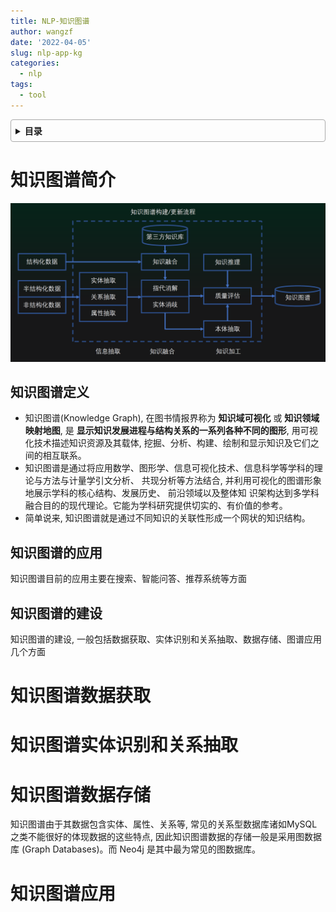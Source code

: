 ```yaml
---
title: NLP-知识图谱
author: wangzf
date: '2022-04-05'
slug: nlp-app-kg
categories:
  - nlp
tags:
  - tool
---
```


<style>
details {
    border: 1px solid #aaa;
    border-radius: 4px;
    padding: .5em .5em 0;
}
summary {
    font-weight: bold;
    margin: -.5em -.5em 0;
    padding: .5em;
}
details[open] {
    padding: .5em;
}
details[open] summary {
    border-bottom: 1px solid #aaa;
    margin-bottom: .5em;
}
img {
    pointer-events: none;
}
</style>

<details><summary>目录</summary><p>

- [知识图谱简介](#知识图谱简介)
  - [知识图谱定义](#知识图谱定义)
  - [知识图谱的应用](#知识图谱的应用)
  - [知识图谱的建设](#知识图谱的建设)
- [知识图谱数据获取](#知识图谱数据获取)
- [知识图谱实体识别和关系抽取](#知识图谱实体识别和关系抽取)
- [知识图谱数据存储](#知识图谱数据存储)
- [知识图谱应用](#知识图谱应用)
</p></details><p></p>

# 知识图谱简介

![img](images/knowledge_graph.png)

## 知识图谱定义

- 知识图谱(Knowledge Graph), 在图书情报界称为 **知识域可视化** 或 **知识领域映射地图**, 
  是 **显示知识发展进程与结构关系的一系列各种不同的图形**, 用可视化技术描述知识资源及其载体, 
  挖掘、分析、构建、绘制和显示知识及它们之间的相互联系。 
- 知识图谱是通过将应用数学、图形学、信息可视化技术、信息科学等学科的理论与方法与计量学引文分析、
  共现分析等方法结合, 并利用可视化的图谱形象地展示学科的核心结构、发展历史、 前沿领域以及整体知
  识架构达到多学科融合目的的现代理论。它能为学科研究提供切实的、有价值的参考。
- 简单说来, 知识图谱就是通过不同知识的关联性形成一个网状的知识结构。

## 知识图谱的应用

知识图谱目前的应用主要在搜索、智能问答、推荐系统等方面

## 知识图谱的建设

知识图谱的建设, 一般包括数据获取、实体识别和关系抽取、数据存储、图谱应用几个方面


# 知识图谱数据获取



# 知识图谱实体识别和关系抽取



# 知识图谱数据存储

知识图谱由于其数据包含实体、属性、关系等, 常见的关系型数据库诸如MySQL之类不能很好的体现数据的这些特点, 
因此知识图谱数据的存储一般是采用图数据库 (Graph Databases)。而 Neo4j 是其中最为常见的图数据库。


# 知识图谱应用

